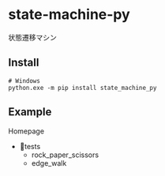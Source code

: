 # state-machine-py

状態遷移マシン

## Install

```shell
# Windows
python.exe -m pip install state_machine_py
```

## Example

Homepage

* 📂tests
  * rock_paper_scissors
  * edge_walk


